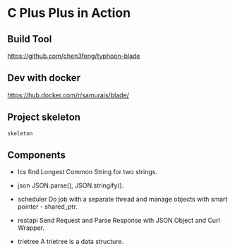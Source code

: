 # C Plus Plus in Action

## Build Tool
https://github.com/chen3feng/typhoon-blade

## Dev with docker
https://hub.docker.com/r/samurais/blade/

## Project skeleton
```
skeleton
```

## Components

* lcs
find Longest Common String for two strings.

* json
JSON.parse(), JSON.stringify().

* scheduler
Do job with a separate thread and manage objects with smart pointer - shared_ptr.

* restapi
Send Request and Parse Response wth JSON Object and Curl Wrapper.

* trietree
A trietree is a data structure.
